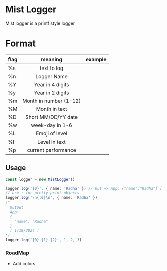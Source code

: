 # Mist Logger

Mist logger is a printf style logger

# Format

| flag |        meaning         | example |
| ---- | :--------------------: | ------- |
| %s   |      text to log       |         |
| %n   |      Logger Name       |         |
| %Y   |    Year in 4 digits    |         |
| %y   |    Year in 2 digits    |         |
| %m   | Month in number (1-12) |         |
| %M   |     Month in text      |         |
| %D   |  Short MM/DD/YY date   |         |
| %w   |    week-day in 1-6     |         |
| %L   |     Emoji of level     |         |
| %l   |     Level in text      |         |
| %p   |  current performance   |         |

## Usage

```ts
const logger = new MistLogger()

logger.log('{0}', { name: 'Radha' }) // Out => App: {"name":"Radha"} [ 1/18/2024 ]
// use : for pretty print objects
logger.log('\n{:0}\n', { name: 'Radha' })
/*
  Output 
  App: 
  {
    "name": "Radha"
  }
  [ 1/18/2024 ]
*/
logger.log('{0}-{1}-{2}', 1, 2, 3)
```

### RoadMap

- Add colors
